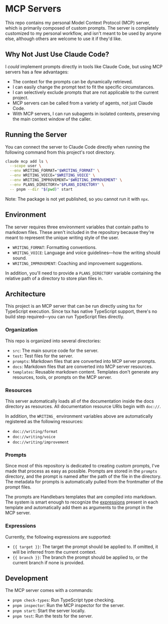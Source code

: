 # MCP Servers

This repo contains my personal Model Context Protocol (MCP) server, which is primarily composed of
custom prompts. The server is completely customized to my personal workflow, and isn't meant to be
used by anyone else, although others are welcome to use it if they'd like.

## Why Not Just Use Claude Code?

I _could_ implement prompts directly in tools like Claude Code, but using MCP servers has a few
advantages:

- The context for the prompts can be dynamically retrieved.
- I can easily change the prompt text to fit the specific circumstances.
- I can selectively exclude prompts that are not applicable to the current project.
- MCP servers can be called from a variety of agents, not just Claude Code.
- With MCP servers, I can run subagents in isolated contexts, preserving the main context window of the caller.

## Running the Server

You can connect the server to Claude Code directly when running the following command from this
project's root directory.

```bash
claude mcp add ls \
  --scope user \
  --env WRITING_FORMAT="$WRITING_FORMAT" \
  --env WRITING_VOICE="$WRITING_VOICE" \
  --env WRITING_IMPROVEMENT="$WRITING_IMPROVEMENT" \
  --env PLANS_DIRECTORY="$PLANS_DIRECTORY" \
  -- pnpm --dir "$(pwd)" start
```

Note: The package is not yet published, so you cannot run it with `npx`.

## Environment

The server requires three environment variables that contain paths to markdown files. These aren't
included in the repository because they're meant to represent the unique writing style of the user.

- `WRITING_FORMAT`: Formatting conventions.
- `WRITING_VOICE`: Language and voice guidelines—how the writing should sound.
- `WRITING_IMPROVEMENT`: Coaching and improvement suggestions.

In addition, you'll need to provide a `PLANS_DIRECTORY` variable containing the relative path of a
directory to store plan files in.

## Architecture

This project is an MCP server that can be run directly using tsx for TypeScript execution. Since tsx
has native TypeScript support, there's no build step required—you can run TypeScript files directly.

### Organization

This repo is organized into several directories:

- `src`: The main source code for the server.
- `test`: Test files for the server.
- `prompts`: Markdown files that are converted into MCP server prompts.
- `docs`: Markdown files that are converted into MCP server resources.
- `templates`: Reusable markdown content. Templates don't generate any resources, tools, or prompts
  on the MCP server.

### Resources

This server automatically loads all of the documentation inside the docs directory as resources. All
documentation resource URIs begin with `doc://`.

In addition, the `WRITING_` environment variables above are automatically registered as the
following resources:

- `doc://writing/format`
- `doc://writing/voice`
- `doc://writing/improvement`

### Prompts

Since most of this repository is dedicated to creating custom prompts, I've made that process as
easy as possible. Prompts are stored in the `prompts` directory, and the prompt is named after the
path of the file in the directory. The metadata for prompts is automatically pulled from the
frontmatter of the prompt files.

The prompts are Handlebars templates that are compiled into markdown. The system is smart enough to
recognize the [expressions](https://handlebarsjs.com/guide/expressions.html) present in each
template and automatically add them as arguments to the prompt in the MCP server.

### Expressions

Currently, the following expressions are supported:

- `{{ target }}`: The target the prompt should be applied to. If omitted, it will be inferred from
  the current context.
- `{{ branch }}`: The branch the prompt should be applied to, or the current branch if none is
  provided.

## Development

The MCP server comes with a commands:

- `pnpm check-types`: Run TypeScript type checking.
- `pnpm inspector`: Run the MCP inspector for the server.
- `pnpm start`: Start the server locally.
- `pnpm test`: Run the tests for the server.
